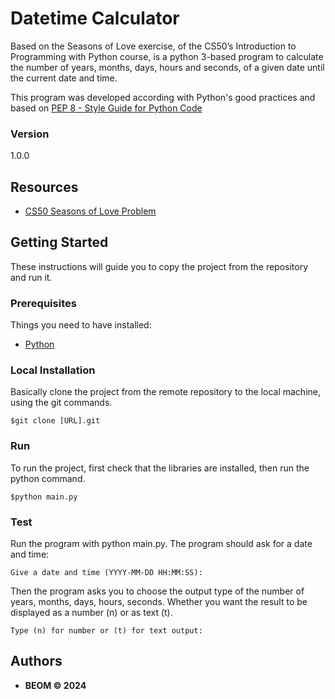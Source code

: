 # Datetime Calculator
Based on the Seasons of Love exercise, of the CS50’s Introduction to Programming with Python course, is a python 3-based program to calculate the number of years, months, days, hours and seconds, of a given date until the current date and time.

This program was developed according with Python's good practices and based on [PEP 8 - Style Guide for Python Code](https://peps.python.org/pep-0008/)

### Version
1.0.0


## Resources
* [CS50 Seasons of Love Problem](https://cs50.harvard.edu/python/2022/psets/8/seasons/)


## Getting Started

These instructions will guide you to copy the project from the repository and run it.

### Prerequisites

Things you need to have installed:
* [Python](https://docs.python.org/3/using/unix.html#getting-and-installing-the-latest-version-of-python)

### Local Installation

Basically clone the project from the remote repository to the local machine, using the git commands.

```
$git clone [URL].git
```

### Run
To run the project, first check that the libraries are installed, then run the python command.
```
$python main.py
```

### Test
Run the program with python main.py. The program should ask for a date and time:
```
Give a date and time (YYYY-MM-DD HH:MM:SS):   
```

Then the program asks you to choose the output type of the number of years, months, days, hours, seconds. Whether you want the result to be displayed as a number (n) or as text (t).
```
Type (n) for number or (t) for text output:
```

## Authors

* **BEOM &copy; 2024**

